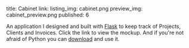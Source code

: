 title: Cabinet
link:
listing_img: cabinet.png
preview_img: cabinet_preview.png
published: 6

An application I designed and built with [Flask](http://flask.pocoo.org/) to keep track of Projects, Clients and Invoices. Click the link to view the mockup. And if you're not afraid of Python you can [download](https://github.com/soniacs/cabinet) and use it.